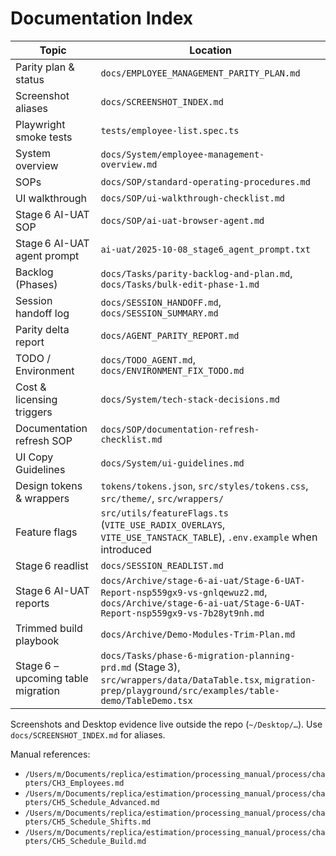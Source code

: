 # Documentation Index

| Topic | Location |
| --- | --- |
| Parity plan & status | `docs/EMPLOYEE_MANAGEMENT_PARITY_PLAN.md` |
| Screenshot aliases | `docs/SCREENSHOT_INDEX.md` |
| Playwright smoke tests | `tests/employee-list.spec.ts` |
| System overview | `docs/System/employee-management-overview.md` |
| SOPs | `docs/SOP/standard-operating-procedures.md` |
| UI walkthrough | `docs/SOP/ui-walkthrough-checklist.md` |
| Stage 6 AI-UAT SOP | `docs/SOP/ai-uat-browser-agent.md` |
| Stage 6 AI-UAT agent prompt | `ai-uat/2025-10-08_stage6_agent_prompt.txt` |
| Backlog (Phases) | `docs/Tasks/parity-backlog-and-plan.md`, `docs/Tasks/bulk-edit-phase-1.md` |
| Session handoff log | `docs/SESSION_HANDOFF.md`, `docs/SESSION_SUMMARY.md` |
| Parity delta report | `docs/AGENT_PARITY_REPORT.md` |
| TODO / Environment | `docs/TODO_AGENT.md`, `docs/ENVIRONMENT_FIX_TODO.md` |
| Cost & licensing triggers | `docs/System/tech-stack-decisions.md` |
| Documentation refresh SOP | `docs/SOP/documentation-refresh-checklist.md` |
| UI Copy Guidelines | `docs/System/ui-guidelines.md` |
| Design tokens & wrappers | `tokens/tokens.json`, `src/styles/tokens.css`, `src/theme/`, `src/wrappers/` |
| Feature flags | `src/utils/featureFlags.ts` (`VITE_USE_RADIX_OVERLAYS`, `VITE_USE_TANSTACK_TABLE`), `.env.example` when introduced |
| Stage 6 readlist | `docs/SESSION_READLIST.md` |
| Stage 6 AI-UAT reports | `docs/Archive/stage-6-ai-uat/Stage-6-UAT-Report-nsp559gx9-vs-gnlqewuz2.md`, `docs/Archive/stage-6-ai-uat/Stage-6-UAT-Report-nsp559gx9-vs-7b28yt9nh.md` |
| Trimmed build playbook | `docs/Archive/Demo-Modules-Trim-Plan.md` |
| Stage 6 – upcoming table migration | `docs/Tasks/phase-6-migration-planning-prd.md` (Stage 3), `src/wrappers/data/DataTable.tsx`, `migration-prep/playground/src/examples/table-demo/TableDemo.tsx` |

Screenshots and Desktop evidence live outside the repo (`~/Desktop/…`). Use `docs/SCREENSHOT_INDEX.md` for aliases.

Manual references:
- `/Users/m/Documents/replica/estimation/processing_manual/process/chapters/CH3_Employees.md`
- `/Users/m/Documents/replica/estimation/processing_manual/process/chapters/CH5_Schedule_Advanced.md`
- `/Users/m/Documents/replica/estimation/processing_manual/process/chapters/CH5_Schedule_Shifts.md`
- `/Users/m/Documents/replica/estimation/processing_manual/process/chapters/CH5_Schedule_Build.md`
